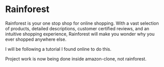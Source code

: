 # Rainforest

Rainforest is your one stop shop for online shopping. With a vast selection of products, detailed descriptions, customer certified reviews, and an intuitive shopping experience, Rainforest will make you wonder why you ever shopped anywhere else. 

I will be following a tutorial I found online to do this. 

Project work is now being done inside amazon-clone, not rainforest.
